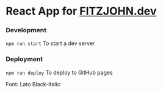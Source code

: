 # React App for [FITZJOHN.dev](https://fitzjohn.dev)

### Development
`npm run start` To start a dev server

### Deployment
`npm run deploy` To deploy to GitHub pages

Font: Lato Black-Italic